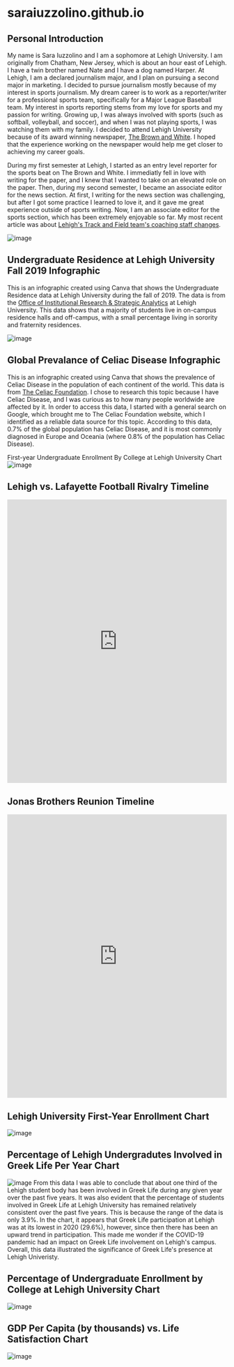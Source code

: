 # saraiuzzolino.github.io
## Personal Introduction

  My name is Sara Iuzzolino and I am a sophomore at Lehigh University. I am originally from Chatham, New Jersey, which is about an hour east of Lehigh. I have a twin brother named Nate and I have a dog named Harper. At Lehigh, I am a declared journalism major, and I plan on pursuing a second major in marketing. I decided to pursue journalism mostly because of my interest in sports journalism. My dream career is to work as a reporter/writer for a professional sports team, specifically for a Major League Baseball team. My interest in sports reporting stems from my love for sports and my passion for writing. Growing up, I was always involved with sports (such as softball, volleyball, and soccer), and when I was not playing sports, I was watching them with my family. I decided to attend Lehigh University because of its award winning newspaper, [The Brown and White](https://thebrownandwhite.com/). I hoped that the experience working on the newspaper would help me get closer to achieving my career goals. 

During my first semester at Lehigh, I started as an entry level reporter for the sports beat on The Brown and White. I immediatly fell in love with writing for the paper, and I knew that I wanted to take on an elevated role on the paper. Then, during my second semester, I became an associate editor for the news section. At first, I writing for the news section was challenging, but after I got some practice I learned to love it, and it gave me great experience outside of sports writing. Now, I am an associate editor for the sports section, which has been extremely enjoyable so far. My most recent article was about [Lehigh's Track and Field team's coaching staff changes](https://thebrownandwhite.com/2022/09/07/track-and-field-teams-make-significant-changes-to-coaching-staff/). 

![image](https://thebrownandwhite.com/wp-content/uploads/2022/03/Headshot-612x1078.jpeg)

## Undergraduate Residence at Lehigh University Fall 2019 Infographic
This is an infographic created using Canva that shows the Undergraduate Residence data at Lehigh University during the fall of 2019. The data is from the [Office of Institutional Research & Strategic Analytics](https://oirsa.lehigh.edu/sites/oirsa.lehigh.edu/files/LUprofile_2019.pdf) at Lehigh University. This data shows that a majority of students live in on-campus residence halls and off-campus, with a small percentage living in sorority and fraternity residences. 

![image](https://github.com/saraiuzzolino/saraiuzzolino.github.io/blob/main/infographic%20in%20class%20.png?raw=truez)

##  Global Prevalance of Celiac Disease Infographic 
This is an infographic created using Canva that shows the prevalence of Celiac Disease in the population of each continent of the world. This data is from [The Celiac Foundation](https://celiac.org/about-the-foundation/featured-news/2018/08/global-prevalence-of-celiac-disease/#:~:text=The%20results%20of%20the%20meta,0.8%25%20in%20Europe%20and%20Oceania.). I chose to research this topic because I have Celiac Disease, and I was curious as to how many people worldwide are affected by it. In order to access this data, I started with a general search on Google, which brought me to The Celiac Foundation website, which I identified as a reliable data source for this topic. According to this data, 0.7% of the global population has Celiac Disease, and it is most commonly diagnosed in Europe and Oceania (where 0.8% of the population has Celiac Disease). 

First-year Undergraduate Enrollment By College at Lehigh University Chart 
![image](https://github.com/saraiuzzolino/saraiuzzolino.github.io/blob/main/Celiac%20Infographic%20.png?raw=true)

## Lehigh vs. Lafayette Football Rivalry Timeline

<iframe src='https://cdn.knightlab.com/libs/timeline3/latest/embed/index.html?source=1oiZ4cr4fWUUjfu40gY7itcwJKffKX1IIXfEX7biojCU&font=Default&lang=en&initial_zoom=2&height=650' width='100%' height='650' webkitallowfullscreen mozallowfullscreen allowfullscreen frameborder='0'></iframe> 

## Jonas Brothers Reunion Timeline
<iframe src='https://cdn.knightlab.com/libs/timeline3/latest/embed/index.html?source=1j_Hvm18-DHj3kxPDzREsoAKrNIimILo2mdzQAEB14Cs&font=Default&lang=en&initial_zoom=2&height=650' width='100%' height='650' webkitallowfullscreen mozallowfullscreen allowfullscreen frameborder='0'></iframe>

## Lehigh University First-Year Enrollment Chart 
![image](https://github.com/saraiuzzolino/saraiuzzolino.github.io/blob/main/First-Year_Undergraduate_Enrollment_By_College_at_Lehigh_University_Undergraduate_Enrollment__chartbuilder.png?raw=true)

## Percentage of Lehigh Undergradutes Involved in Greek Life Per Year Chart 
![image](https://github.com/saraiuzzolino/saraiuzzolino.github.io/blob/main/Percentage_of_Undergraduate_Students_Involved_in_Greek_Life_at_Lehigh_Percentage_of_Greek_Undergraduates__chartbuilder%20(1).png?raw=true)
  From this data I was able to conclude that about one third of the Lehigh student body has been involved in Greek Life during any given year over the past five years. It was also evident that the percentage of students involved in Greek Life at Lehigh University has remained relatively consistent over the past five years. This is because the range of the data is only 3.9%. In the chart, it appears that Greek Life participation at Lehigh was at its lowest in 2020 (29.6%), however, since then there has been an upward trend in participation. This made me wonder if the COVID-19 pandemic had an impact on Greek Life involvement on Lehigh's campus. Overall, this data illustrated the significance of Greek Life's presence at Lehigh Univeristy.  
  
  ##  Percentage of Undergraduate Enrollment by College at Lehigh University Chart 
  ![image](https://github.com/saraiuzzolino/saraiuzzolino.github.io/blob/main/Percentage_of_Undergraduate_Enrollment_by_College_at_Lehigh_University__Arts_and_Sciences__Business__Engineering_chartbuilder%20(1).png?raw=true)
  ## GDP Per Capita (by thousands) vs. Life Satisfaction Chart 
  ![image](https://github.com/saraiuzzolino/saraiuzzolino.github.io/blob/main/GDP_Per_Capita_(by_thousands)_vs._Life_Satisfaction__Life_satisfaction_in_Cantril_Ladder_(World_Happiness_Report_2019)_chartbuilder.png?raw=true)
